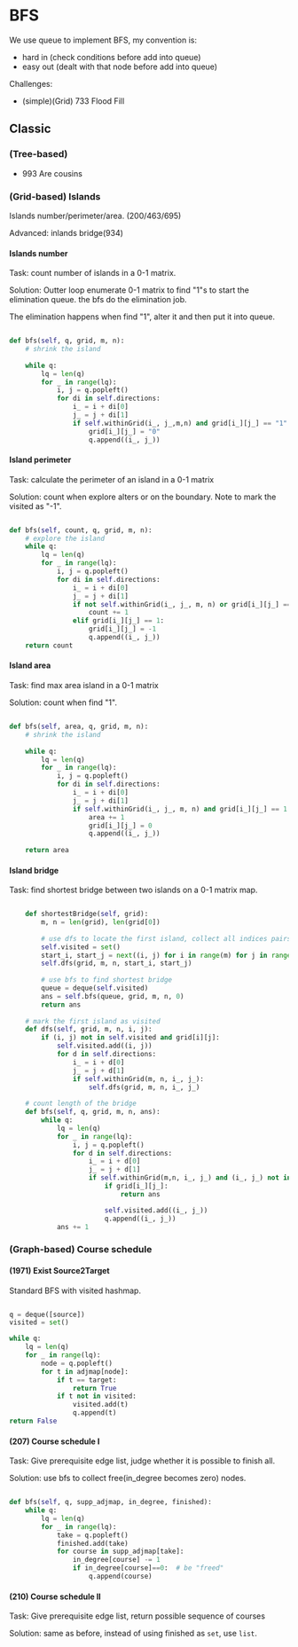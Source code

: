 # BFS

We use queue to implement BFS, my convention is:
- hard in  (check conditions before add into queue) 
- easy out (dealt with that node before add into queue)

Challenges:
- (simple)(Grid) 733 Flood Fill

## Classic
### (Tree-based) 
- 993 Are cousins



### (Grid-based) Islands

Islands number/perimeter/area.
(200/463/695)

Advanced: inlands bridge(934)

#### Islands number
Task: count number of islands in a 0-1 matrix.


Solution: Outter loop enumerate 0-1 matrix to find "1"s to start the elimination queue. 
the bfs do the elimination job.

The elimination happens when find "1", alter it and then put it into queue. 

```python

def bfs(self, q, grid, m, n):     
    # shrink the island
              
    while q:
        lq = len(q)
        for _ in range(lq):
            i, j = q.popleft()
            for di in self.directions:
                i_ = i + di[0]
                j_ = j + di[1]
                if self.withinGrid(i_, j_,m,n) and grid[i_][j_] == "1":
                    grid[i_][j_] = "0"
                    q.append((i_, j_))

```

#### Island perimeter
Task: calculate the perimeter of an island in a 0-1 matrix

Solution: count when explore alters or on the boundary. Note to mark the visited as "-1".

```python

def bfs(self, count, q, grid, m, n):     
    # explore the island         
    while q:
        lq = len(q)
        for _ in range(lq):
            i, j = q.popleft()
            for di in self.directions:
                i_ = i + di[0]
                j_ = j + di[1]
                if not self.withinGrid(i_, j_, m, n) or grid[i_][j_] == 0:
                    count += 1
                elif grid[i_][j_] == 1:
                    grid[i_][j_] = -1
                    q.append((i_, j_))
    return count


```

#### Island area
Task: find max area island in a 0-1 matrix

Solution: count when find "1".

```python

def bfs(self, area, q, grid, m, n):     
    # shrink the island
              
    while q:
        lq = len(q)
        for _ in range(lq):
            i, j = q.popleft()
            for di in self.directions:
                i_ = i + di[0]
                j_ = j + di[1]
                if self.withinGrid(i_, j_, m, n) and grid[i_][j_] == 1:
                    area += 1
                    grid[i_][j_] = 0
                    q.append((i_, j_))
                    
    return area

```

#### Island bridge
Task: find shortest bridge between two islands on a 0-1 matrix map.

```python

    def shortestBridge(self, grid):
        m, n = len(grid), len(grid[0])
        
        # use dfs to locate the first island, collect all indices pairs into self.visited
        self.visited = set()
        start_i, start_j = next((i, j) for i in range(m) for j in range(n) if grid[i][j])
        self.dfs(grid, m, n, start_i, start_j)
        
        # use bfs to find shortest bridge
        queue = deque(self.visited)
        ans = self.bfs(queue, grid, m, n, 0)
        return ans
    
    # mark the first island as visited
    def dfs(self, grid, m, n, i, j):
        if (i, j) not in self.visited and grid[i][j]:
            self.visited.add((i, j))
            for d in self.directions:
                i_ = i + d[0]
                j_ = j + d[1]
                if self.withinGrid(m, n, i_, j_):
                    self.dfs(grid, m, n, i_, j_)
    
    # count length of the bridge
    def bfs(self, q, grid, m, n, ans):
        while q:
            lq = len(q)
            for _ in range(lq):
                i, j = q.popleft()
                for d in self.directions:
                    i_ = i + d[0]
                    j_ = j + d[1]
                    if self.withinGrid(m,n, i_, j_) and (i_, j_) not in self.visited:
                        if grid[i_][j_]:
                            return ans

                        self.visited.add((i_, j_))
                        q.append((i_, j_))
            ans += 1


```

### (Graph-based) Course schedule

#### (1971) Exist Source2Target
Standard BFS with visited hashmap.

```python

q = deque([source])
visited = set()

while q:
    lq = len(q)
    for _ in range(lq):
        node = q.popleft()
        for t in adjmap[node]:
            if t == target:
                return True
            if t not in visited:
                visited.add(t)
                q.append(t)
return False


```


#### (207) Course schedule I
Task: Give prerequisite edge list, judge whether it is possible to finish all.

Solution: use bfs to collect free(in_degree becomes zero) nodes.

```python

def bfs(self, q, supp_adjmap, in_degree, finished):
    while q:
        lq = len(q)
        for _ in range(lq):
            take = q.popleft()
            finished.add(take)
            for course in supp_adjmap[take]:
                in_degree[course] -= 1
                if in_degree[course]==0:  # be "freed"
                    q.append(course)

```


#### (210) Course schedule II
Task: Give prerequisite edge list, return possible sequence of courses

Solution: same as before, instead of using finished as `set`, use `list`.
